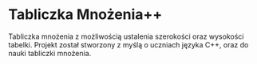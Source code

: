 # Tabliczka Mnożenia++
Tabliczka mnożenia z możliwością ustalenia szerokości oraz wysokości tabelki.
Projekt został stworzony z myślą o uczniach języka C++, oraz do nauki tabliczki mnożenia.
